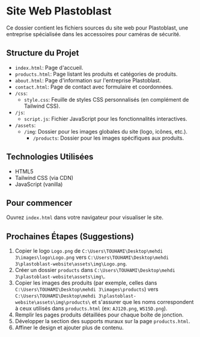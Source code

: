 # Site Web Plastoblast

Ce dossier contient les fichiers sources du site web pour Plastoblast, une entreprise spécialisée dans les accessoires pour caméras de sécurité.

## Structure du Projet

- `index.html`: Page d'accueil.
- `products.html`: Page listant les produits et catégories de produits.
- `about.html`: Page d'information sur l'entreprise Plastoblast.
- `contact.html`: Page de contact avec formulaire et coordonnées.
- `/css`:
    - `style.css`: Feuille de styles CSS personnalisés (en complément de Tailwind CSS).
- `/js`:
    - `script.js`: Fichier JavaScript pour les fonctionnalités interactives.
- `/assets`:
    - `/img`: Dossier pour les images globales du site (logo, icônes, etc.).
        - `/products`: Dossier pour les images spécifiques aux produits.

## Technologies Utilisées

- HTML5
- Tailwind CSS (via CDN)
- JavaScript (vanilla)

## Pour commencer

Ouvrez `index.html` dans votre navigateur pour visualiser le site.

## Prochaines Étapes (Suggestions)

1.  Copier le logo `Logo.png` de `C:\Users\TOUHAMI\Desktop\mehdi 3\images\logo\Logo.png` vers `C:\Users\TOUHAMI\Desktop\mehdi 3\plastoblast-website\assets\img\Logo.png`.
2.  Créer un dossier `products` dans `C:\Users\TOUHAMI\Desktop\mehdi 3\plastoblast-website\assets\img\`.
3.  Copier les images des produits (par exemple, celles dans `C:\Users\TOUHAMI\Desktop\mehdi 3\images\products`) vers `C:\Users\TOUHAMI\Desktop\mehdi 3\plastoblast-website\assets\img\products\` et s'assurer que les noms correspondent à ceux utilisés dans `products.html` (ex: `AJ120.png`, `WS15D.png`).
4.  Remplir les pages produits détaillées pour chaque boîte de jonction.
5.  Développer la section des supports muraux sur la page `products.html`.
6.  Affiner le design et ajouter plus de contenu.
